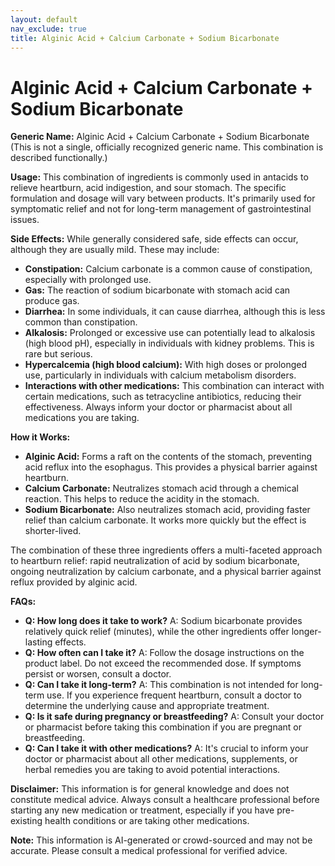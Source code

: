 ```yaml
---
layout: default
nav_exclude: true
title: Alginic Acid + Calcium Carbonate + Sodium Bicarbonate
---
```


# Alginic Acid + Calcium Carbonate + Sodium Bicarbonate

**Generic Name:** Alginic Acid + Calcium Carbonate + Sodium Bicarbonate (This is not a single, officially recognized generic name.  This combination is described functionally.)

**Usage:**  This combination of ingredients is commonly used in antacids to relieve heartburn, acid indigestion, and sour stomach.  The specific formulation and dosage will vary between products.  It's primarily used for symptomatic relief and not for long-term management of gastrointestinal issues.

**Side Effects:** While generally considered safe, side effects can occur, although they are usually mild. These may include:

* **Constipation:** Calcium carbonate is a common cause of constipation, especially with prolonged use.
* **Gas:**  The reaction of sodium bicarbonate with stomach acid can produce gas.
* **Diarrhea:** In some individuals, it can cause diarrhea, although this is less common than constipation.
* **Alkalosis:**  Prolonged or excessive use can potentially lead to alkalosis (high blood pH), especially in individuals with kidney problems. This is rare but serious.
* **Hypercalcemia (high blood calcium):** With high doses or prolonged use, particularly in individuals with calcium metabolism disorders.
* **Interactions with other medications:** This combination can interact with certain medications, such as tetracycline antibiotics, reducing their effectiveness.  Always inform your doctor or pharmacist about all medications you are taking.

**How it Works:**

* **Alginic Acid:** Forms a raft on the contents of the stomach, preventing acid reflux into the esophagus. This provides a physical barrier against heartburn.
* **Calcium Carbonate:** Neutralizes stomach acid through a chemical reaction. This helps to reduce the acidity in the stomach.
* **Sodium Bicarbonate:** Also neutralizes stomach acid, providing faster relief than calcium carbonate. It works more quickly but the effect is shorter-lived.

The combination of these three ingredients offers a multi-faceted approach to heartburn relief: rapid neutralization of acid by sodium bicarbonate, ongoing neutralization by calcium carbonate, and a physical barrier against reflux provided by alginic acid.


**FAQs:**

* **Q: How long does it take to work?** A: Sodium bicarbonate provides relatively quick relief (minutes), while the other ingredients offer longer-lasting effects.
* **Q: How often can I take it?** A: Follow the dosage instructions on the product label.  Do not exceed the recommended dose.  If symptoms persist or worsen, consult a doctor.
* **Q: Can I take it long-term?** A: This combination is not intended for long-term use.  If you experience frequent heartburn, consult a doctor to determine the underlying cause and appropriate treatment.
* **Q: Is it safe during pregnancy or breastfeeding?** A:  Consult your doctor or pharmacist before taking this combination if you are pregnant or breastfeeding.
* **Q:  Can I take it with other medications?** A: It's crucial to inform your doctor or pharmacist about all other medications, supplements, or herbal remedies you are taking to avoid potential interactions.


**Disclaimer:** This information is for general knowledge and does not constitute medical advice. Always consult a healthcare professional before starting any new medication or treatment, especially if you have pre-existing health conditions or are taking other medications.


**Note:** This information is AI-generated or crowd-sourced and may not be accurate. Please consult a medical professional for verified advice.